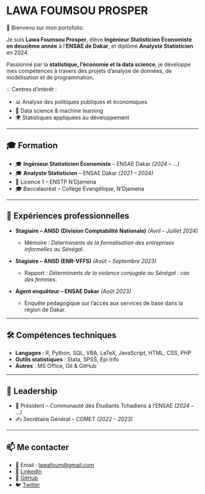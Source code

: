 # LAWA FOUMSOU PROSPER

👋 Bienvenu sur mon portofolio.

Je suis **Lawa Foumsou Prosper**, élève **Ingénieur Statisticien Économiste en deuxième année** à l’**ENSAE de Dakar**, et diplômé **Analyste Statisticien** en 2024.  

Passionné par la **statistique, l’économie et la data science**, je développe mes compétences à travers des projets d’analyse de données, de modélisation et de programmation.  

💡 Centres d’intérêt :  
- 📊 Analyse des politiques publiques et économiques  
- 🤖 Data science & machine learning  
- 🌍 Statistiques appliquées au développement  

---

## 🎓 Formation  
- 🎓 **Ingénieur Statisticien Économiste** – ENSAE Dakar *(2024 – …)*  
- 🎓 **Analyste Statisticien** – ENSAE Dakar *(2021 – 2024)*  
- 📘 Licence 1 – ENSTP N’Djamena  
- 🎓 Baccalauréat – Collège Évangélique, N’Djamena  

---

## 💼 Expériences professionnelles  
- **Stagiaire – ANSD (Division Comptabilité Nationale)** *(Avril – Juillet 2024)*  
  - Mémoire : *Déterminants de la formalisation des entreprises informelles au Sénégal*.  

- **Stagiaire – ANSD (ENR-VFFS)** *(Août – Septembre 2023)*  
  - Rapport : *Déterminants de la violence conjugale au Sénégal : cas des femmes*.  

- **Agent enquêteur – ENSAE Dakar** *(Août 2023)*  
  - Enquête pédagogique sur l’accès aux services de base dans la région de Dakar.  

---

## 🛠️ Compétences techniques  
- **Langages** : R, Python, SQL, VBA, LaTeX, JavaScript, HTML, CSS, PHP  
- **Outils statistiques** : Stata, SPSS, Epi Info  
- **Autres** : MS Office, Git & GitHub  

---

## 🌟 Leadership  
- 👔 Président – Communauté des Étudiants Tchadiens à l’ENSAE *(2024 – …)*  
- ✍️ Secrétaire Général – COMET *(2022 – 2023)*  

---

## 📫 Me contacter  
- 📧 Email : [lawafoum@gmail.com](mailto:lawafoum@gmail.com)  
- 🔗 [LinkedIn](https://www.linkedin.com/in/proslawa)  
- 🐙 [GitHub](https://github.com/proslawa)  
- 🐦 [Twitter](https://twitter.com/FoumsouLawa02)  

